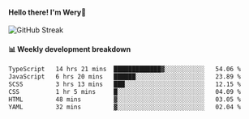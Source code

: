 #### Hello there! I'm Wery👋


![GitHub Streak](https://github-readme-streak-stats.herokuapp.com/?user=weryzebra-yue&theme=swift&hide_border=false&include_all_commits=true)



#### 📊 Weekly development breakdown
<!--START_SECTION:waka-->

```txt
TypeScript   14 hrs 21 mins  █████████████▓░░░░░░░░░░░   54.06 %
JavaScript   6 hrs 20 mins   ██████░░░░░░░░░░░░░░░░░░░   23.89 %
SCSS         3 hrs 13 mins   ███░░░░░░░░░░░░░░░░░░░░░░   12.15 %
CSS          1 hr 5 mins     █░░░░░░░░░░░░░░░░░░░░░░░░   04.09 %
HTML         48 mins         ▓░░░░░░░░░░░░░░░░░░░░░░░░   03.05 %
YAML         32 mins         ▓░░░░░░░░░░░░░░░░░░░░░░░░   02.04 %
```

<!--END_SECTION:waka-->
